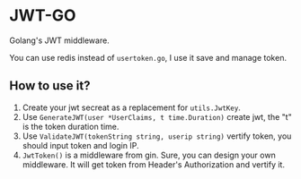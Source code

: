 # JWT-GO
Golang's JWT middleware.

You can use redis instead of `usertoken.go`, I use it save and manage token.

## How to use it?

1. Create your jwt secreat as a replacement for `utils.JwtKey`.
2. Use `GenerateJWT(user *UserClaims, t time.Duration)` create jwt, the "t" is the token duration time.
3. Use `ValidateJWT(tokenString string, userip string)` vertify token, you should input token and login IP.
4. `JwtToken()` is a middleware from gin. Sure, you can design your own middleware. It will get token from Header's Authorization and vertify it.
